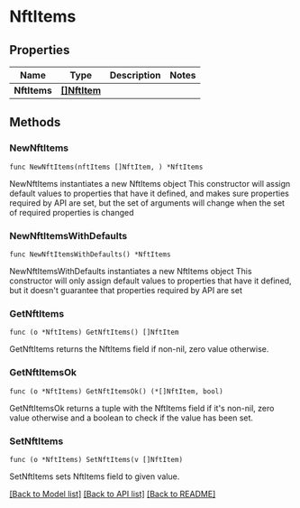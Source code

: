 # NftItems

## Properties

Name | Type | Description | Notes
------------ | ------------- | ------------- | -------------
**NftItems** | [**[]NftItem**](NftItem.md) |  | 

## Methods

### NewNftItems

`func NewNftItems(nftItems []NftItem, ) *NftItems`

NewNftItems instantiates a new NftItems object
This constructor will assign default values to properties that have it defined,
and makes sure properties required by API are set, but the set of arguments
will change when the set of required properties is changed

### NewNftItemsWithDefaults

`func NewNftItemsWithDefaults() *NftItems`

NewNftItemsWithDefaults instantiates a new NftItems object
This constructor will only assign default values to properties that have it defined,
but it doesn't guarantee that properties required by API are set

### GetNftItems

`func (o *NftItems) GetNftItems() []NftItem`

GetNftItems returns the NftItems field if non-nil, zero value otherwise.

### GetNftItemsOk

`func (o *NftItems) GetNftItemsOk() (*[]NftItem, bool)`

GetNftItemsOk returns a tuple with the NftItems field if it's non-nil, zero value otherwise
and a boolean to check if the value has been set.

### SetNftItems

`func (o *NftItems) SetNftItems(v []NftItem)`

SetNftItems sets NftItems field to given value.



[[Back to Model list]](../README.md#documentation-for-models) [[Back to API list]](../README.md#documentation-for-api-endpoints) [[Back to README]](../README.md)


